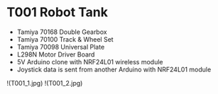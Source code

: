 # T001 Robot Tank

* Tamiya 70168 Double Gearbox
* Tamiya 70100 Track & Wheel Set
* Tamiya 70098 Universal Plate
* L298N Motor Driver Board
* 5V Arduino clone with NRF24L01 wireless module
* Joystick data is sent from another Arduino with NRF24L01 module

!(T001_1.jpg)
!(T001_2.jpg)



